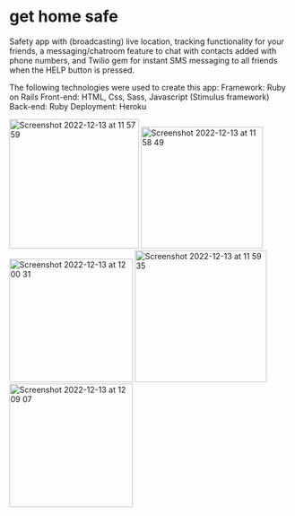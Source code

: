 
# get home safe
Safety app with (broadcasting) live location, tracking functionality for your friends, a messaging/chatroom feature to chat with contacts added with phone numbers, and Twilio gem for instant SMS messaging to all friends when the HELP button is pressed. 

The following technologies were used to create this app:
Framework: Ruby on Rails
Front-end: HTML, Css, Sass, Javascript (Stimulus framework)
Back-end: Ruby
Deployment: Heroku



<div>
<img width="231" alt="Screenshot 2022-12-13 at 11 57 59" src="https://user-images.githubusercontent.com/59801811/207300830-f21311bf-91a0-4fe6-b19b-aaff76960daa.png">
<img width="217" alt="Screenshot 2022-12-13 at 11 58 49" src="https://user-images.githubusercontent.com/59801811/207300849-1eb28047-4398-4e21-8284-d3fa512ea8df.png">
<img width="220" alt="Screenshot 2022-12-13 at 12 00 31" src="https://user-images.githubusercontent.com/59801811/207300813-6ae7bb23-8fd6-435b-8bfe-493b9d0b3a46.png">
<img width="235" alt="Screenshot 2022-12-13 at 11 59 35" src="https://user-images.githubusercontent.com/59801811/207300837-a4445f16-b59f-48e3-8e3a-b82e7a54859b.png">
<img width="220" alt="Screenshot 2022-12-13 at 12 09 07" src="https://user-images.githubusercontent.com/59801811/207302202-c1901836-73da-4bcf-b279-769630a6dfff.png">
</div>
